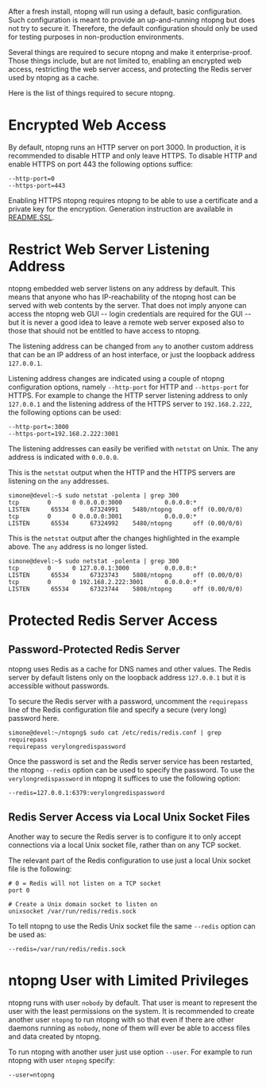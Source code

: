 After a fresh install, ntopng will run using a default, basic
configuration. Such configuration is meant to provide an
up-and-running ntopng but does not try to secure it. Therefore, the
default configuration should only be used for testing purposes in
non-production environments.

Several things are required to secure ntopng and make it
enterprise-proof. Those things include, but are not limited to,
enabling an encrypted web access, restricting the web server access,
and protecting the Redis server used by ntopng as a cache.

Here is the list of things required to secure ntopng.

# Encrypted Web Access

By default, ntopng runs an HTTP server on port 3000. In production, it
is recommended to disable HTTP and only leave HTTPS. To disable HTTP
and enable HTTPS on port 443 the following options suffice:

```
--http-port=0
--https-port=443
```

Enabling HTTPS ntopng requires ntopng to be able to use a certificate
and a private key for the encryption. Generation instruction are
available in [README.SSL](./README.SSL).


# Restrict Web Server Listening Address

ntopng embedded web server listens on any address by default. This
means that anyone who has IP-reachability of the ntopng host can be
served with web contents by the server. That does not imply anyone can
access the ntopng web GUI -- login credentials are required for the
GUI -- but it is never a good idea to leave a remote web server
exposed also to those that should not be entitled to have access to ntopng.

The listening address can be changed from `any` to another custom address
that can be an IP address of an host interface, or just the loopback
address `127.0.0.1`.

Listening address changes are indicated using a couple of ntopng
configuration options, namely `--http-port` for HTTP and
`--https-port` for HTTPS. For example to change the HTTP server
listening address to only `127.0.0.1` and the listening address of the
HTTPS server to `192.168.2.222`, the following options can be used:

```
--http-port=:3000
--https-port=192.168.2.222:3001
```

The listening addresses can easily be verified with `netstat` on Unix.
The any address is indicated with `0.0.0.0`.

This is the `netstat` output when the HTTP and the HTTPS servers are
listening on the `any` addresses.

```
simone@devel:~$ sudo netstat -polenta | grep 300
tcp        0      0 0.0.0.0:3000            0.0.0.0:*
LISTEN      65534      67324991    5480/ntopng      off (0.00/0/0)
tcp        0      0 0.0.0.0:3001            0.0.0.0:*
LISTEN      65534      67324992    5480/ntopng      off (0.00/0/0)
```

This is the `netstat` output after the changes highlighted in the
example above. The `any` address is no longer listed.

```
simone@devel:~$ sudo netstat -polenta | grep 300
tcp        0      0 127.0.0.1:3000          0.0.0.0:*
LISTEN      65534      67323743    5808/ntopng      off (0.00/0/0)
tcp        0      0 192.168.2.222:3001      0.0.0.0:*
LISTEN      65534      67323744    5808/ntopng      off (0.00/0/0)
```


# Protected Redis Server Access

## Password-Protected Redis Server

ntopng uses Redis as a cache for DNS names and other values. The Redis
server by default listens only on the loopback address `127.0.0.1` but
it is accessible without passwords.

To secure the Redis server with a password, uncomment the
`requirepass` line of the Redis configuration file and specify a
secure (very long) password here.

```
simone@devel:~/ntopng$ sudo cat /etc/redis/redis.conf | grep requirepass
requirepass verylongredispassword
```

Once the password is set and the Redis server service has been
restarted, the ntopng `--redis` option can be used to specify the
password. To use the `verylongredispassword` in ntopng it suffices to
use the following option:

```
--redis=127.0.0.1:6379:verylongredispassword
```

## Redis Server Access via Local Unix Socket Files

Another way to secure the Redis server is to configure it to only
accept connections via a local Unix socket file, rather than on any
TCP socket.

The relevant part of the Redis configuration to use just a local Unix
socket file is the following:

```
# 0 = Redis will not listen on a TCP socket
port 0

# Create a Unix domain socket to listen on
unixsocket /var/run/redis/redis.sock
```

To tell ntopng to use the Redis Unix socket file the same `--redis`
option can be used as:

```
--redis=/var/run/redis/redis.sock
```


# ntopng User with Limited Privileges

ntopng runs with user `nobody` by default. That user is meant to
represent the user with the least permissions on the system.
It is recommended to create another user `ntopng` to run ntopng with
so that even if there are other daemons running as `nobody`, none of
them will ever be able to access files and data created by ntopng.

To run ntopng with another user just use option `--user`. For example
to run ntopng with user `ntopng` specify:

```
--user=ntopng
```
